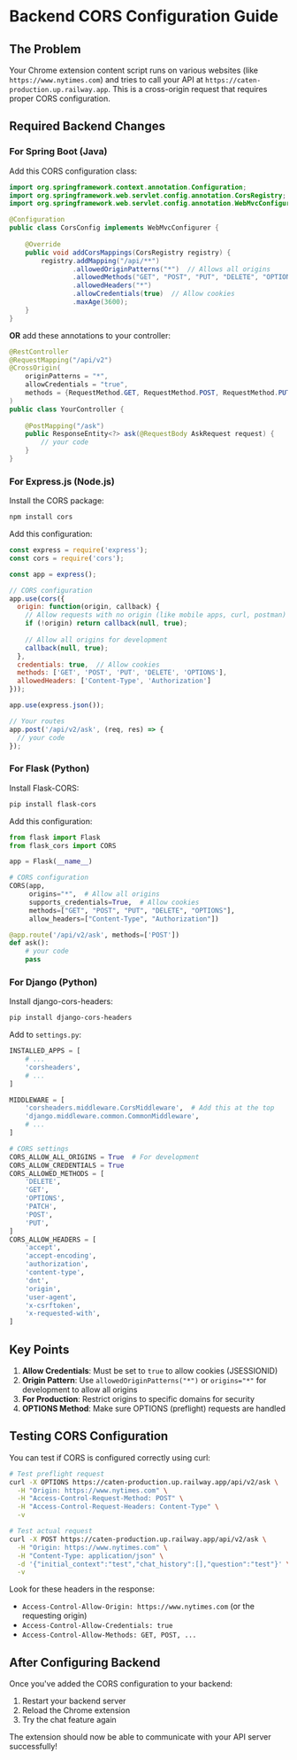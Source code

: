 # Backend CORS Configuration Guide

## The Problem
Your Chrome extension content script runs on various websites (like `https://www.nytimes.com`) and tries to call your API at `https://caten-production.up.railway.app`. This is a cross-origin request that requires proper CORS configuration.

## Required Backend Changes

### For Spring Boot (Java)

Add this CORS configuration class:

```java
import org.springframework.context.annotation.Configuration;
import org.springframework.web.servlet.config.annotation.CorsRegistry;
import org.springframework.web.servlet.config.annotation.WebMvcConfigurer;

@Configuration
public class CorsConfig implements WebMvcConfigurer {
    
    @Override
    public void addCorsMappings(CorsRegistry registry) {
        registry.addMapping("/api/**")
                .allowedOriginPatterns("*")  // Allows all origins
                .allowedMethods("GET", "POST", "PUT", "DELETE", "OPTIONS")
                .allowedHeaders("*")
                .allowCredentials(true)  // Allow cookies
                .maxAge(3600);
    }
}
```

**OR** add these annotations to your controller:

```java
@RestController
@RequestMapping("/api/v2")
@CrossOrigin(
    originPatterns = "*",
    allowCredentials = "true",
    methods = {RequestMethod.GET, RequestMethod.POST, RequestMethod.PUT, RequestMethod.DELETE, RequestMethod.OPTIONS}
)
public class YourController {
    
    @PostMapping("/ask")
    public ResponseEntity<?> ask(@RequestBody AskRequest request) {
        // your code
    }
}
```

### For Express.js (Node.js)

Install the CORS package:
```bash
npm install cors
```

Add this configuration:

```javascript
const express = require('express');
const cors = require('cors');

const app = express();

// CORS configuration
app.use(cors({
  origin: function(origin, callback) {
    // Allow requests with no origin (like mobile apps, curl, postman)
    if (!origin) return callback(null, true);
    
    // Allow all origins for development
    callback(null, true);
  },
  credentials: true,  // Allow cookies
  methods: ['GET', 'POST', 'PUT', 'DELETE', 'OPTIONS'],
  allowedHeaders: ['Content-Type', 'Authorization']
}));

app.use(express.json());

// Your routes
app.post('/api/v2/ask', (req, res) => {
  // your code
});
```

### For Flask (Python)

Install Flask-CORS:
```bash
pip install flask-cors
```

Add this configuration:

```python
from flask import Flask
from flask_cors import CORS

app = Flask(__name__)

# CORS configuration
CORS(app, 
     origins="*",  # Allow all origins
     supports_credentials=True,  # Allow cookies
     methods=["GET", "POST", "PUT", "DELETE", "OPTIONS"],
     allow_headers=["Content-Type", "Authorization"])

@app.route('/api/v2/ask', methods=['POST'])
def ask():
    # your code
    pass
```

### For Django (Python)

Install django-cors-headers:
```bash
pip install django-cors-headers
```

Add to `settings.py`:

```python
INSTALLED_APPS = [
    # ...
    'corsheaders',
    # ...
]

MIDDLEWARE = [
    'corsheaders.middleware.CorsMiddleware',  # Add this at the top
    'django.middleware.common.CommonMiddleware',
    # ...
]

# CORS settings
CORS_ALLOW_ALL_ORIGINS = True  # For development
CORS_ALLOW_CREDENTIALS = True
CORS_ALLOWED_METHODS = [
    'DELETE',
    'GET',
    'OPTIONS',
    'PATCH',
    'POST',
    'PUT',
]
CORS_ALLOW_HEADERS = [
    'accept',
    'accept-encoding',
    'authorization',
    'content-type',
    'dnt',
    'origin',
    'user-agent',
    'x-csrftoken',
    'x-requested-with',
]
```

## Key Points

1. **Allow Credentials**: Must be set to `true` to allow cookies (JSESSIONID)
2. **Origin Pattern**: Use `allowedOriginPatterns("*")` or `origins="*"` for development to allow all origins
3. **For Production**: Restrict origins to specific domains for security
4. **OPTIONS Method**: Make sure OPTIONS (preflight) requests are handled

## Testing CORS Configuration

You can test if CORS is configured correctly using curl:

```bash
# Test preflight request
curl -X OPTIONS https://caten-production.up.railway.app/api/v2/ask \
  -H "Origin: https://www.nytimes.com" \
  -H "Access-Control-Request-Method: POST" \
  -H "Access-Control-Request-Headers: Content-Type" \
  -v

# Test actual request
curl -X POST https://caten-production.up.railway.app/api/v2/ask \
  -H "Origin: https://www.nytimes.com" \
  -H "Content-Type: application/json" \
  -d '{"initial_context":"test","chat_history":[],"question":"test"}' \
  -v
```

Look for these headers in the response:
- `Access-Control-Allow-Origin: https://www.nytimes.com` (or the requesting origin)
- `Access-Control-Allow-Credentials: true`
- `Access-Control-Allow-Methods: GET, POST, ...`

## After Configuring Backend

Once you've added the CORS configuration to your backend:
1. Restart your backend server
2. Reload the Chrome extension
3. Try the chat feature again

The extension should now be able to communicate with your API server successfully!

